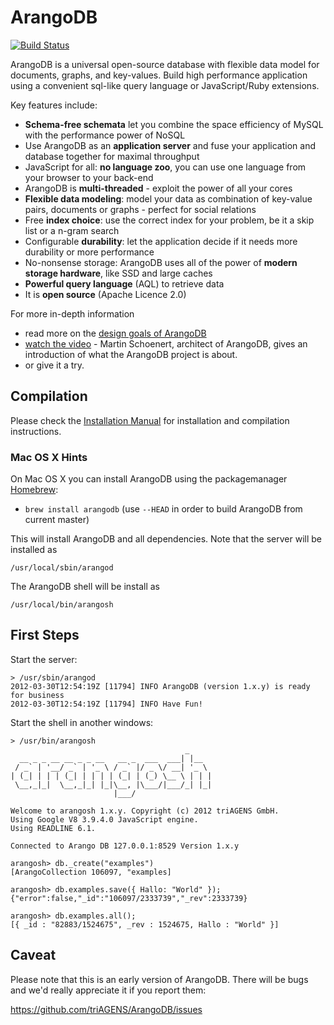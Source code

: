 # ArangoDB
[![Build Status](https://secure.travis-ci.org/triAGENS/ArangoDB.png)](http://travis-ci.org/triAGENS/ArangoDB)

ArangoDB is a universal open-source database with flexible data model for documents, graphs, and key-values. Build high performance application using a convenient sql-like query language or JavaScript/Ruby extensions. 

Key features include:

* **Schema-free schemata** let you combine the space efficiency of MySQL with the performance power of NoSQL
* Use ArangoDB as an **application server** and fuse your application and database together for maximal throughput
* JavaScript for all: **no language zoo**, you can use one language from your browser to your back-end
* ArangoDB is **multi-threaded** - exploit the power of all your cores
* **Flexible data modeling**: model your data as combination of key-value pairs, documents or graphs - perfect for social relations
* Free **index choice**: use the correct index for your problem, be it a skip list or a n-gram search
* Configurable **durability**: let the application decide if it needs more durability or more performance
* No-nonsense storage: ArangoDB uses all of the power of **modern storage hardware**, like SSD and large caches
* **Powerful query language** (AQL) to retrieve data 
* It is **open source** (Apache Licence 2.0)

For more in-depth information

* read more on the [design goals of ArangoDB](http://www.arangodb.org/2012/03/07/avocadodbs-design-objectives)
* [watch the video](http://vimeo.com/36411892) - Martin Schoenert, architect of ArangoDB, gives an introduction of what the ArangoDB project is about.
* or  give it a try.

## Compilation

Please check the
[Installation Manual](http://www.arangodb.org/manuals/1.0.0/InstallManual.html)
for installation and compilation instructions.

### Mac OS X Hints

On Mac OS X you can install ArangoDB using the packagemanager [Homebrew](http://mxcl.github.com/homebrew/):

* `brew install arangodb` (use `--HEAD` in order to build ArangoDB from current master)

This will install ArangoDB and all dependencies. Note that the server will be installed as

    /usr/local/sbin/arangod

The ArangoDB shell will be install as

    /usr/local/bin/arangosh

## First Steps

Start the server:

    > /usr/sbin/arangod
    2012-03-30T12:54:19Z [11794] INFO ArangoDB (version 1.x.y) is ready for business
    2012-03-30T12:54:19Z [11794] INFO Have Fun!

Start the shell in another windows:

    > /usr/bin/arangosh
                                           _     
      __ _ _ __ __ _ _ __   __ _  ___  ___| |__  
     / _` | '__/ _` | '_ \ / _` |/ _ \/ __| '_ \ 
    | (_| | | | (_| | | | | (_| | (_) \__ \ | | |
     \__,_|_|  \__,_|_| |_|\__, |\___/|___/_| |_|
                           |___/                 

    Welcome to arangosh 1.x.y. Copyright (c) 2012 triAGENS GmbH.
    Using Google V8 3.9.4.0 JavaScript engine.
    Using READLINE 6.1.

    Connected to Arango DB 127.0.0.1:8529 Version 1.x.y

    arangosh> db._create("examples")
    [ArangoCollection 106097, "examples]

    arangosh> db.examples.save({ Hallo: "World" });
    {"error":false,"_id":"106097/2333739","_rev":2333739}

    arangosh> db.examples.all();
    [{ _id : "82883/1524675", _rev : 1524675, Hallo : "World" }]

## Caveat

Please note that this is an early version of ArangoDB. There will be
bugs and we'd really appreciate it if you report them:

  https://github.com/triAGENS/ArangoDB/issues
